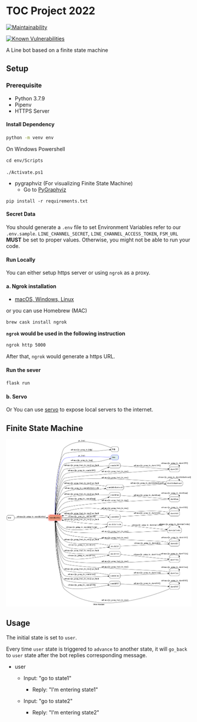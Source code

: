 # TOC Project 2022

[![Maintainability](https://api.codeclimate.com/v1/badges/dc7fa47fcd809b99d087/maintainability)](https://codeclimate.com/github/NCKU-CCS/TOC-Project-2020/maintainability)

[![Known Vulnerabilities](https://snyk.io/test/github/NCKU-CCS/TOC-Project-2020/badge.svg)](https://snyk.io/test/github/NCKU-CCS/TOC-Project-2020)

A Line bot based on a finite state machine

## Setup

### Prerequisite

* Python 3.7.9
* Pipenv
* HTTPS Server

#### Install Dependency

```sh
python -m venv env
```

On Windows Powershell

```
cd env/Scripts

./Activate.ps1
```

* pygraphviz (For visualizing Finite State Machine)
  * Go to [PyGraphviz](https://pygraphviz.github.io/documentation/stable/install.html)

```
pip install -r requirements.txt
```

#### Secret Data

You should generate a `.env` file to set Environment Variables refer to our `.env.sample`.
`LINE_CHANNEL_SECRET`,  `LINE_CHANNEL_ACCESS_TOKEN`, `FSM_URL` **MUST** be set to proper values.
Otherwise, you might not be able to run your code.

#### Run Locally

You can either setup https server or using `ngrok` as a proxy.

#### a. Ngrok installation

* [ macOS, Windows, Linux](https://ngrok.com/download)

or you can use Homebrew (MAC)

```sh
brew cask install ngrok
```

**`ngrok` would be used in the following instruction**

```sh
ngrok http 5000
```

After that, `ngrok` would generate a https URL.

#### Run the sever

```sh
flask run
```

#### b. Servo

Or You can use [servo](http://serveo.net/) to expose local servers to the internet.

## Finite State Machine

![fsm](./figures/fsm.png)

## Usage

The initial state is set to `user`.

Every time `user` state is triggered to `advance` to another state, it will `go_back` to `user` state after the bot replies corresponding message.

* user
  * Input: "go to state1"

    * Reply: "I'm entering state1"
  * Input: "go to state2"

    * Reply: "I'm entering state2"
